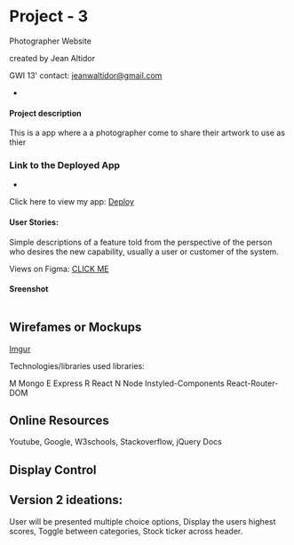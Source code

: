 # Project - 3
Photographer Website


created by Jean Altidor

GWI 13'
contact: jeanwaltidor@gmail.com

-


#### Project description

This is a app where a a photographer come to share their artwork to use as thier 

### Link to the Deployed App
-

Click here to view my app:
[Deploy]()


#### User Stories:
  
Simple descriptions of a feature told from the perspective of the person who desires the new capability, usually a user or customer of the system.

Views on Figma: [CLICK ME](https://www.figma.com/file/P5G3vFVCFEntEUwyDGzKjsnW/Untitled)
 
#### Sreenshot
![]()



Wirefames or Mockups 
-

[Imgur](https://i.imgur.com/GIAfciz.png)



Technologies/libraries used libraries:

M Mongo
E Express
R React
N Node
Instyled-Components
React-Router-DOM


Online Resources
- 
Youtube,
Google,
W3schools, 
Stackoverflow,
jQuery Docs

Display Control
-

Version 2 ideations:
-

User will be presented multiple choice options,
Display the users highest scores, Toggle between categories, Stock ticker across header.
